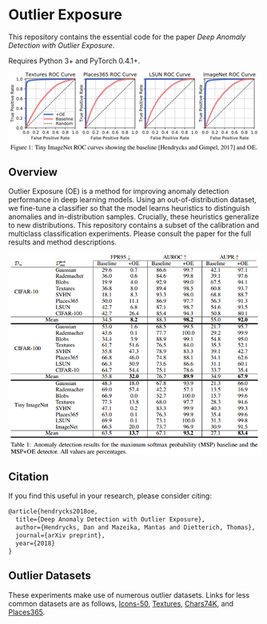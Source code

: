 # Outlier Exposure

This repository contains the essential code for the paper _Deep Anomaly Detection with Outlier Exposure_.

Requires Python 3+ and PyTorch 0.4.1+.

<img align="center" src="roc_curves.png" width="750">

## Overview

Outlier Exposure (OE) is a method for improving anomaly detection performance in deep learning models. Using an out-of-distribution dataset, we fine-tune a classifier so that the model learns heuristics to distinguish anomalies and in-distribution samples. Crucially, these heuristics generalize to new distributions. This repository contains a subset of the calibration and multiclass classification experiments. Please consult the paper for the full results and method descriptions.
 

<img align="center" src="oe_table.png" width="750">

## Citation

If you find this useful in your research, please consider citing:

    @article{hendrycks2018oe,
      title={Deep Anomaly Detection with Outlier Exposure},
      author={Hendrycks, Dan and Mazeika, Mantas and Dietterich, Thomas},
      journal={arXiv preprint},
      year={2018}
    }

## Outlier Datasets

These experiments make use of numerous outlier datasets. Links for less common datasets are as follows, [Icons-50](https://github.com/hendrycks/robustness),
[Textures](https://www.robots.ox.ac.uk/~vgg/data/dtd/), [Chars74K](http://www.ee.surrey.ac.uk/CVSSP/demos/chars74k/EnglishImg.tgz), and [Places365](http://places2.csail.mit.edu/download.html).

